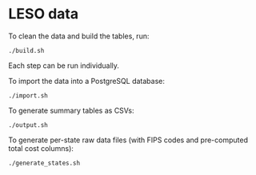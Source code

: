 # LESO data

To clean the data and build the tables, run:

    ./build.sh

Each step can be run individually.

To import the data into a PostgreSQL database:

    ./import.sh

To generate summary tables as CSVs:

    ./output.sh

To generate per-state raw data files (with FIPS codes and pre-computed 
total cost columns):

    ./generate_states.sh

